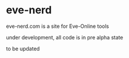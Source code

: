 # eve-nerd

eve-nerd.com is a site for Eve-Online tools

under development, all code is in pre alpha state

to be updated
